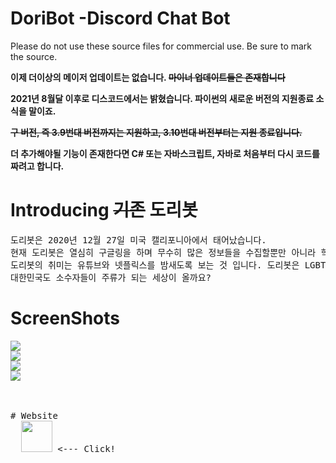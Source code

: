 # DoriBot -Discord Chat Bot
  <p>Please do not use these source files for commercial use.
  Be sure to mark the source.</p>
  <p><b>이제 더이상의 메이저 업데이트는 없습니다. <s>마이너 업데이트들은 존재합니다</s></p><p>
  2021년 8월달 이후로 디스코드에서는 밝혔습니다. 파이썬의 새로운 버전의 지원종료 소식을 말이죠.</p><p><s>구 버전, 즉 3.9번대 버전까지는 지원하고, 3.10번대 버전부터는 지원 종료입니다.</s></p><p>
  더 추가해야될 기능이 존재한다면 C# 또는 자바스크립트, 자바로 처음부터 다시 코드를 짜려고 합니다.</p></b>
  
# Introducing <s>기존</s> 도리봇
<pre>
도리봇은 2020년 12월 27일 미국 캘리포니아에서 태어났습니다. 
현재 도리봇은 열심히 구글링을 하며 무수히 많은 정보들을 수집할뿐만 아니라 학습하고 있습니다. 
도리봇의 취미는 유튜브와 넷플릭스를 밤새도록 보는 것 입니다. 도리봇은 LGBTQ+를 지지합니다. 
대한민국도 소수자들이 주류가 되는 세상이 올까요?
</pre>

# ScreenShots
<pre>
<img src="https://github.com/queenanna1999/Doribot_Main/blob/main/ss/1.PNG?raw=true">
<img src="https://github.com/queenanna1999/Doribot_Main/blob/main/ss/2.png?raw=true">
<img src="https://github.com/queenanna1999/Doribot_Main/blob/main/ss/3.PNG?raw=true">
<img src="https://github.com/queenanna1999/Doribot_Main/blob/main/ss/4.PNG?raw=true">


  
# Website
  <a href="https://queenanna1999.github.io/DoriBotSite/"><img src="https://i.imgur.com/Ny6e2BS.jpeg" width=50 height=50></a> <--- Click!


